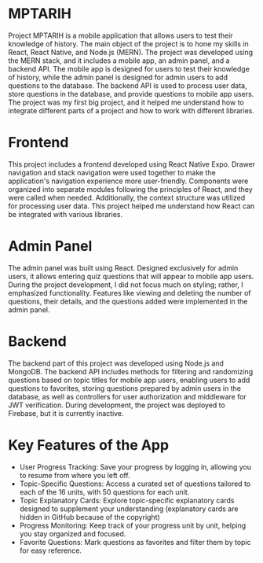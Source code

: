 # MPTARIH

Project MPTARIH is a mobile application that allows users to test their knowledge of history. The main object of the project is to hone my skills in React, React Native, and Node.js (MERN). The project was developed using the MERN stack, and it includes a mobile app, an admin panel, and a backend API. The mobile app is designed for users to test their knowledge of history, while the admin panel is designed for admin users to add questions to the database. The backend API is used to process user data, store questions in the database, and provide questions to mobile app users. The project was my first big project, and it helped me understand how to integrate different parts of a project and how to work with different libraries.

# Frontend

This project includes a frontend developed using React Native Expo. Drawer navigation and stack navigation were used together to make the application's navigation experience more user-friendly. Components were organized into separate modules following the principles of React, and they were called when needed. Additionally, the context structure was utilized for processing user data. This project helped me understand how React can be integrated with various libraries.

# Admin Panel

The admin panel was built using React. Designed exclusively for admin users, it allows entering quiz questions that will appear to mobile app users. During the project development, I did not focus much on styling; rather, I emphasized functionality. Features like viewing and deleting the number of questions, their details, and the questions added were implemented in the admin panel.

# Backend

The backend part of this project was developed using Node.js and MongoDB. The backend API includes methods for filtering and randomizing questions based on topic titles for mobile app users, enabling users to add questions to favorites, storing questions prepared by admin users in the database, as well as controllers for user authorization and middleware for JWT verification. During development, the project was deployed to Firebase, but it is currently inactive.

# Key Features of the App

- User Progress Tracking: Save your progress by logging in, allowing you to resume from where you left off.
- Topic-Specific Questions: Access a curated set of questions tailored to each of the 16 units, with 50 questions for each unit.
- Topic Explanatory Cards: Explore topic-specific explanatory cards designed to supplement your understanding (explanatory cards are hidden in GitHub because of the copyright)
- Progress Monitoring: Keep track of your progress unit by unit, helping you stay organized and focused.
- Favorite Questions: Mark questions as favorites and filter them by topic for easy reference.

